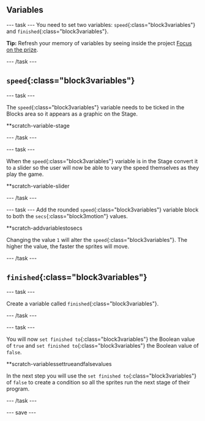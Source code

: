 ## Variables

--- task ---
You need to set two variables: `speed`{:class="block3variables"} and `finished`{:class="block3variables"}.

**Tip:** Refresh your memory of variables by seeing inside the project [Focus on the prize](https://learning-admin.raspberrypi.org/en/projects/focus-on-the-prize).

--- /task ---

## `speed`{:class="block3variables"}
--- task ---

The `speed`{:class="block3variables"} variable needs to be ticked in the Blocks area so it appears as a graphic on the Stage. 

**scratch-variable-stage

--- /task ---

--- task ---

When the `speed`{:class="block3variables"} variable is in the Stage convert it to a slider so the user will now be able to vary the speed themselves as they play the game.

**scratch-variable-slider

--- /task ---

--- task ---
Add the rounded `speed`{:class="block3variables"} variable block to both the `secs`{:class="block3motion"} values.

**scratch-addvariablestosecs

Changing the value `1` will alter the `speed`{:class="block3variables"}. The higher the value, the faster the sprites will move.

--- /task ---

## `finished`{:class="block3variables"}

--- task ---

Create a variable called `finished`{:class="block3variables"}.

--- /task ---

--- task ---

You will now `set finished to`{:class="block3variables"} the Boolean value of `true` and `set finished to`{:class="block3variables"} the Boolean value of `false`. 

**scratch-variablessettrueandfalsevalues

In the next step you will use the `set finished to`{:class="block3variables"} of `false` to create a condition so all the sprites run the next stage of their program.

--- /task ---

--- save ---
